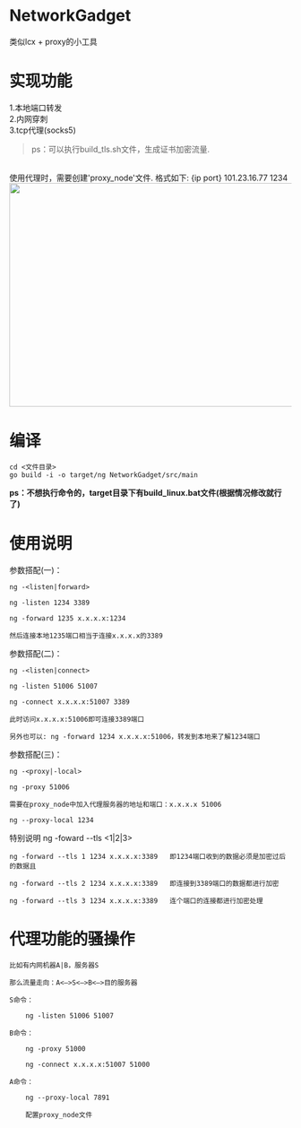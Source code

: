 # NetworkGadget

类似lcx + proxy的小工具  



# 实现功能

1.本地端口转发  
2.内网穿刺  
3.tcp代理(socks5)

> ps：可以执行build_tls.sh文件，生成证书加密流量.

<br/>
使用代理时，需要创建'proxy_node'文件.  
格式如下:  
{ip port}  
101.23.16.77 1234  



<img src="https://i.niupic.com/images/2020/07/06/8mYM.png" alt="" width="833" height="399" data-load="full" style="">



# 编译

```
cd <文件目录>
go build -i -o target/ng NetworkGadget/src/main
```

**ps：不想执行命令的，target目录下有build_linux.bat文件(根据情况修改就行了)**



# 使用说明

参数搭配(一)：

```
ng -<listen|forward>

ng -listen 1234 3389

ng -forward 1235 x.x.x.x:1234

然后连接本地1235端口相当于连接x.x.x.x的3389
```

参数搭配(二)：

```
ng -<listen|connect>

ng -listen 51006 51007

ng -connect x.x.x.x:51007 3389

此时访问x.x.x.x:51006即可连接3389端口

另外也可以: ng -forward 1234 x.x.x.x:51006，转发到本地来了解1234端口
```

参数搭配(三)：

```
ng -<proxy|-local>

ng -proxy 51006

需要在proxy_node中加入代理服务器的地址和端口：x.x.x.x 51006

ng --proxy-local 1234
```

特别说明 ng -foward --tls <1|2|3>

```
ng -forward --tls 1 1234 x.x.x.x:3389	即1234端口收到的数据必须是加密过后的数据且

ng -forward --tls 2 1234 x.x.x.x:3389	即连接到3389端口的数据都进行加密

ng -forward --tls 3 1234 x.x.x.x:3389 	连个端口的连接都进行加密处理
```

# 代理功能的骚操作

```
比如有内网机器A|B，服务器S

那么流量走向：A<—>S<—>B<—>目的服务器

S命令：

	ng -listen 51006 51007	

B命令：

	ng -proxy 51000

	ng -connect x.x.x.x:51007 51000

A命令：

	ng --proxy-local 7891

	配置proxy_node文件
```
